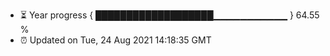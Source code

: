 - ⏳ Year progress { ███████████████████▁▁▁▁▁▁▁▁▁▁▁ } 64.55 %
- ⏰ Updated on Tue, 24 Aug 2021 14:18:35 GMT

